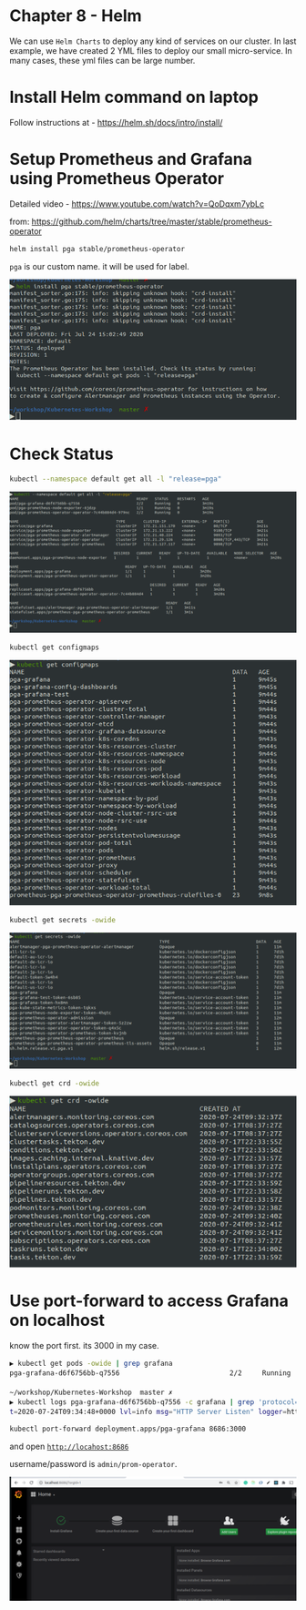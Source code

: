 
Chapter 8 - Helm
=================

We can use `Helm Charts` to deploy any kind of services on our cluster. In last example, we have created 2 YML files to deploy our small micro-service. In many cases, these yml files can be large number.

Install Helm command on laptop
==============================
Follow instructions at - https://helm.sh/docs/intro/install/


Setup Prometheus and Grafana using Prometheus Operator
=======================================================
Detailed video - https://www.youtube.com/watch?v=QoDqxm7ybLc

from: https://github.com/helm/charts/tree/master/stable/prometheus-operator

```sh
helm install pga stable/prometheus-operator
```

`pga` is our custom name. it will be used for label.


[![](./img/8/2020-07-24_15-05.png)](#)

Check Status
============

```sh
kubectl --namespace default get all -l "release=pga"
```

[![](./img/8/2020-07-24_15-07.png)](#)



```sh
kubectl get configmaps 
```

[![](./img/8/2020-07-24_15-14.png)](#)


```sh
kubectl get secrets -owide 
```

[![](./img/8/2020-07-24_15-16.png)](#)

```sh
kubectl get crd -owide    
```
[![](./img/8/2020-07-24_15-18.png)](#)


Use port-forward to access Grafana on localhost
==============================================

know the port first. its 3000 in my case.

```sh
▶ kubectl get pods -owide | grep grafana                                    
pga-grafana-d6f6756bb-q7556                           2/2     Running   0          41m    172.30.57.186   10.76.195.192   <none>           <none>

~/workshop/Kubernetes-Workshop  master ✗                                                                                                                                                                   55m ◒  
▶ kubectl logs pga-grafana-d6f6756bb-q7556 -c grafana | grep 'protocol=http'
t=2020-07-24T09:34:48+0000 lvl=info msg="HTTP Server Listen" logger=http.server address=[::]:3000 protocol=http subUrl= socket=

```

```sh
kubectl port-forward deployment.apps/pga-grafana 8686:3000
```

and open [`http://locahost:8686`](http://localhost:8686/)

username/password is `admin/prom-operator`.

[![](./img/8/2020-07-24_15-51.png)](#)